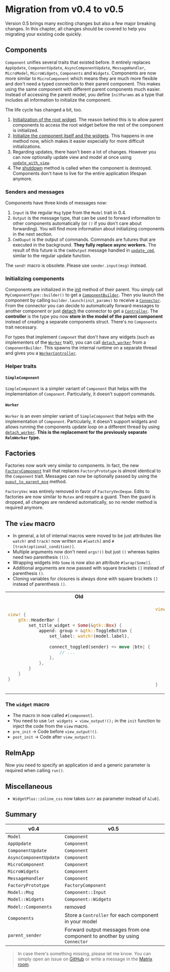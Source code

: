# Migration from v0.4 to v0.5

Version 0.5 brings many exciting changes but also a few major breaking changes.
In this chapter, all changes should be covered to help you migrating your existing code quickly.

## Components

`Component` unifies several traits that existed before.
It entirely replaces `AppUpdate`, `ComponentUpdate`, `AsyncComponentUpdate`, `MessageHandler`, `MicroModel`, `MicroWidgets`, `Components` and `Widgets`.
Components are now more similar to `MicroComponent` which means they are much more flexible and don't need a typed connection to their parent component.
This makes using the same component with different parent components much easier.
Instead of accessing the parent model, you define `InitParams` as a type that includes all information to initialize the component.

The life cycle has changed a bit, too.

1. [Initialization of the root widget](https://relm4.org/docs/next/relm4/trait.Component.html#tymethod.init_root).
   The reason behind this is to allow parent components to access the root widget before the rest of the component is initialized.
2. [Initialize the component itself and the widgets](https://relm4.org/docs/next/relm4/trait.Component.html#tymethod.init).
   This happens in one method now, which makes it easier especially for more difficult initializations.
3. Regarding updates, there hasn't been a lot of changes. However you can now optionally update view and model at once using [`update_with_view`](https://relm4.org/docs/next/relm4/trait.Component.html#method.update_with_view).
4. The [shutdown](https://relm4.org/docs/next/relm4/trait.Component.html#method.shutdown) method is called when the component is destroyed. Components don't have to live for the entire application lifespan anymore.

### Senders and messages

Components have three kinds of messages now:

1. `Input` is the regular `Msg` type from the `Model` trait in 0.4.
2. `Output` is the message type, that can be used to forward information to other components automatically (or `()` if you don't care about forwarding).
   You will find more information about initializing components in the next section.
3. `CmdOuput` is the output of commands.
   Commands are futures that are executed in the background.
   **They fully replace async workers.**
   The result of this future is the `CmdOutput` message handled in [`update_cmd`](https://relm4.org/docs/next/relm4/trait.Component.html#method.update_cmd), similar to the regular update function.

The `send!` macro is obsolete. Please use `sender.input(msg)` instead.

### Initializing components

Components are initialized in the [init](https://relm4.org/docs/next/relm4/trait.Component.html#tymethod.init) method of their parent.
You simply call `MyComponentType::builder()` to get a [`ComponentBuilder`](https://relm4.org/docs/next/relm4/struct.ComponentBuilder.html).
Then you launch the component by calling `builder.launch(init_params)` to receive a [`Connector`](https://relm4.org/docs/next/relm4/component/struct.Connector.html).
From the connector you can decide to automatically forward messages to another component or just [detach](https://relm4.org/docs/next/relm4/component/struct.Connector.html#method.detach) the connector to get a [`Controller`](https://relm4.org/docs/next/relm4/component/struct.Controller.html).
The **controller** is the type you now **store in the model of the parent component** instead of creating a separate components struct.
There's no `Components` trait necessary.

For types that implement `Componet` that don't have any widgets (such as implementers of the [`Worker`](https://relm4.org/docs/next/relm4/worker/trait.Worker.html) trait), you can call [`detach_worker`](https://relm4.org/docs/next/relm4/component/struct.ComponentBuilder.html#method.detach_worker) from a `ComponentBuilder`.
This spawns the internal runtime on a separate thread and gives you a [`WorkerController`](https://relm4.org/docs/next/relm4/worker/struct.WorkerController.html).

### Helper traits

#### `SimpleComponent`

`SimpleComponent` is a simpler variant of `Component` that helps with the implementation of `Component`.
Particularly, it doesn't support commands.

#### `Worker`

`Worker` is an even simpler variant of `SimpleComponent` that helps with the implementation of `Component`.
Particularly, it doesn't support widgets and allows running the components update loop on a different thread by using [`detach_worker`](https://relm4.org/docs/next/relm4/component/struct.ComponentBuilder.html#method.detach_worker).
**This is the replacement for the previously separate `RelmWorker` type.**

## Factories

Factories now work very similar to components.
In fact, the new [`FactoryComponent`](https://relm4.org/docs/next/relm4/factory/traits/trait.FactoryComponent.html) trait that replaces `FactoryPrototype` is almost identical to the `Component` trait.
Messages can now be optionally passed by using the [`ouput_to_parent_msg`](https://relm4.org/docs/next/relm4/factory/traits/trait.FactoryComponent.html#method.output_to_parent_msg) method.

`FactoryVec` was entirely removed in favor of `FactoryVecDeque`.
Edits to factories are now similar to `Mutex` and require a guard.
Then the guard is dropped, all changes are rendered automatically, so no render method is required anymore.

## The `view` macro

+ In general, a lot of internal macros were moved to be just attributes like `watch!` and `track!` now written as `#[watch]` and `#[track(optional_condition)]`.
+ Multiple arguments now don't need `args!()` but just `()` whereas tuples need two parenthesis `(())`.
+ Wrapping widgets into `Some` is now also an attribute `#[wrap(Some)]`.
+ Additional arguments are now passed with square brackets `[]` instead of parenthesis `()`.
+ Cloning variables for closures is always done with square brackets `[]` instead of parenthesis `()`.

<table>
<tr>
<th> Old </th>
<th> New </th>
</tr>
<tr>
<td>

```rust
view! {
    gtk::HeaderBar {
        set_title_widget = Some(&gtk::Box) {
            append: group = &gtk::ToggleButton {
                set_label: watch!(model.label),
                
                connect_toggled(sender) => move |btn| {
                    // ...
                },
            },
        }
    }
}
```

</td>
<td>

```rust
view! {
    gtk::HeaderBar {
        #[wrap(Some)]
        set_title_widget = &gtk::Box {
            append: group = &gtk::ToggleButton {
                #[watch]
                set_label: model.label,
                
                connect_toggled[sender] => move |btn| {
                    // ...
                },
            },
        }
    }
}
```

</td>
</tr>
</table>

### The `widget` macro

+ The macro in now called `#[component]`.
+ You need to use `let widgets = view_output!();` in the `init` function to inject the code from the `view` macro.
+ `pre_init` -> Code before `view_output!()`.
+ `post_init` -> Code after `view_output!()`.

## RelmApp

Now you need to specify an application id and a generic parameter is required when calling `run()`.

## Miscellaneous

+ `WidgetPlus::inline_css` now takes `&str` as parameter instead of `&[u8]`.

## Summary

| v0.4 | v0.5 |
| - | - |
| `Model` | `Component` |
| `AppUpdate` | `Component` |
| `ComponentUpdate` | `Component` |
| `AsyncComponentUpdate` | `Component` |
| `MicroComponent` | `Component` |
| `MicroWidgets` | `Component` |
| `MessageHandler` | `Component` |
| `FactoryPrototype` | `FactoryComponent` |
| `Model::Msg` | `Component::Input` |
| `Model::Widgets` | `Component::Widgets` |
| `Model::Components` | removed |
| `Components` | Store a `Controller` for each component in your model |
| `parent_sender` | Forward output messages from one component to another by using `Connector` |

> In case there's something missing, please let me know. You can simply open an issue on [GitHub](https://github.com/AaronErhardt/Relm4) or write a message in the [Matrix room](https://matrix.to/#/#relm4:matrix.org).
